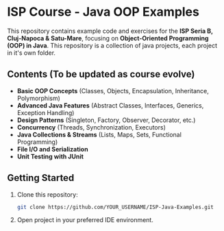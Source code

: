 # ISP Course - Java OOP Examples

This repository contains example code and exercises for the **ISP Seria B, Cluj-Napoca & Satu-Mare**, focusing on **Object-Oriented Programming (OOP) in Java**. This repository is a collection of java projects, each project in it's own folder. 

## Contents (To be updated as course evolve)
- **Basic OOP Concepts** (Classes, Objects, Encapsulation, Inheritance, Polymorphism)
- **Advanced Java Features** (Abstract Classes, Interfaces, Generics, Exception Handling)
- **Design Patterns** (Singleton, Factory, Observer, Decorator, etc.)
- **Concurrency** (Threads, Synchronization, Executors)
- **Java Collections & Streams** (Lists, Maps, Sets, Functional Programming)
- **File I/O and Serialization**
- **Unit Testing with JUnit**

## Getting Started
1. Clone this repository:
   ```sh
   git clone https://github.com/YOUR_USERNAME/ISP-Java-Examples.git

2. Open project in your preferred IDE environment.
